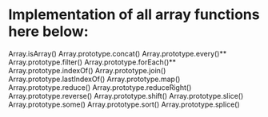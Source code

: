 # Implementation of all array functions here below:

Array.isArray()
Array.prototype.concat()
Array.prototype.every()**
Array.prototype.filter()
Array.prototype.forEach()**
Array.prototype.indexOf()
Array.prototype.join()
Array.prototype.lastIndexOf()
Array.prototype.map()
Array.prototype.reduce()
Array.prototype.reduceRight()
Array.prototype.reverse()
Array.prototype.shift()
Array.prototype.slice()
Array.prototype.some()
Array.prototype.sort()
Array.prototype.splice()